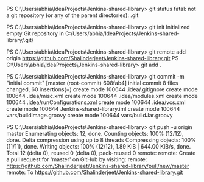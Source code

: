 

PS C:\Users\abhia\IdeaProjects\Jenkins-shared-library> git status
fatal: not a git repository (or any of the parent directories): .git

PS C:\Users\abhia\IdeaProjects\Jenkins-shared-library> git init
Initialized empty Git repository in C:/Users/abhia/IdeaProjects/Jenkins-shared-library/.git/

PS C:\Users\abhia\IdeaProjects\Jenkins-shared-library> git remote add origin https://github.com/Shalinderjeet/Jenkins-shared-library.git
PS C:\Users\abhia\IdeaProjects\Jenkins-shared-library> git add .

PS C:\Users\abhia\IdeaProjects\Jenkins-shared-library> git commit -m "initial commit"
[master (root-commit) 608fab4] initial commit
 8 files changed, 60 insertions(+)
 create mode 100644 .idea/.gitignore
 create mode 100644 .idea/misc.xml
 create mode 100644 .idea/modules.xml
 create mode 100644 .idea/runConfigurations.xml
 create mode 100644 .idea/vcs.xml
 create mode 100644 Jenkins-shared-library.iml
 create mode 100644 vars/buildImage.groovy
 create mode 100644 vars/buildJar.groovy

PS C:\Users\abhia\IdeaProjects\Jenkins-shared-library> git push -u origin master
Enumerating objects: 12, done.
Counting objects: 100% (12/12), done.
Delta compression using up to 8 threads
Compressing objects: 100% (11/11), done.
Writing objects: 100% (12/12), 1.89 KiB | 644.00 KiB/s, done.
Total 12 (delta 0), reused 0 (delta 0), pack-reused 0
remote:
remote: Create a pull request for 'master' on GitHub by visiting:
remote:      https://github.com/Shalinderjeet/Jenkins-shared-library/pull/new/master
remote:
To https://github.com/Shalinderjeet/Jenkins-shared-library.git
